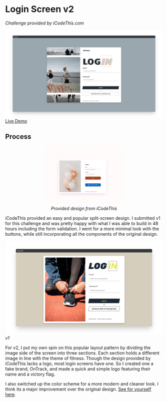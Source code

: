 # Login Screen v2

_Challenge provided by iCodeThis.com_

![img](assets/login-screen-corvida.png)
[Live Demo](https://shegeeks.github.io/Practice/ict-login-screen/)

## Process

<p align="center">
  <img src="assets/ict_login_screen.webp" width="50%" height="auto">
<br><i>Provided design from iCodeThis</i>
</p>

iCodeThis provided an easy and popular split-screen design. I submitted v1 for this challenge and was pretty happy with what I was able to build in 48 hours including the form validation. I went for a more minimal look with the buttons, while still incorporating all the components of the original design.

![img](assets/fitness-loginv1.png)
_v1_

For v2, I put my own spin on this popular layout pattern by dividing the image side of the screen into three sections. Each section holds a different image in line with the theme of fitness. Though the design provided by iCodeThis lacks a logo, most login screens have one. So I created one a fake brand, OnTrack, and made a quick and simple logo featuring their name and a victory flag.

I also switched up the color scheme for a more modern and cleaner look. I think its a major improvement over the original design. [See for yourself here](https://shegeeks.github.io/Practice/ict-login-screen/).
